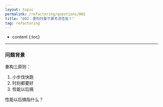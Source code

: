 ```yaml
---
layout: topic
permalink: /refactoring/questions/002
title: "002：重构时要不要考虑性能？"
tag: refactoring
---
```

* content
{:toc}

---

### 问题背景

重构三原则：

1. 小步伐快跑
2. 时刻都要好
3. 性能以后搞

性能以后搞指什么？
